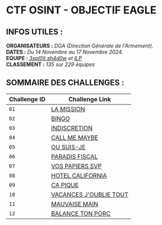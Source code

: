 # CTF OSINT - OBJECTIF EAGLE

## INFOS UTILES :

**ORGANISATEURS :** *DGA (Direction Générale de l'Armement).*  
**DATES :** *Du 14 Novembre au 17 Novembre 2024.*  
**EQUIPE :** *[3xpl0it.sh4d0w](https://github.com/3xpl0it-sh4d0w) et [ILP](https://github.com/ILPlais)*  
**CLASSEMENT :** *135 sur 229 équipes*

## SOMMAIRE DES CHALLENGES :

| Challenge ID | Challenge Link |
| --- | --- |
| `01` | [LA MISSION](./Challenges/01_La_Mission/) |
| `02` | [BINGO](./Challenges/02_Bingo/) |
| `03` | [INDISCRETION](./Challenges/03_Indiscretion/) |
|`04` | [CALL ME MAYBE](./Challenges/04_Call_Me_Maybe/) |
| `05` | [OU SUIS-JE](./Challenges/05_Ou_Suis_Je/) |
| `06` | [PARADIS FISCAL](./Challenges/06_Paradis_Fiscal/) |
| `07 ` | [VOS PAPIERS SVP](./Challenges/07_Vos_Papier_Svp/) |
| `08` | [HOTEL CALIFORNIA](./Challenges/08_Hotel_California/) |
| `09` | [CA PIQUE](./Challenges/09_Ca_Pique/) |
| `10` | [VACANCES J'OUBLIE TOUT](./Challenges/10_Vacances_J_Oublie_Tout/) |
| `11` | [MAUVAISE MAIN](./Challenges/11_Mauvaise_Main/) |
| `12` | [BALANCE TON PORC](./Challenges/12_Balance_Ton_Porc/) |
